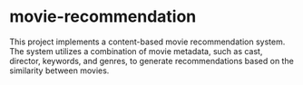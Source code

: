 # movie-recommendation
 This project implements a content-based movie recommendation system. The system utilizes a combination of movie metadata, such as cast, director, keywords, and genres, to generate recommendations based on the similarity between movies. 
